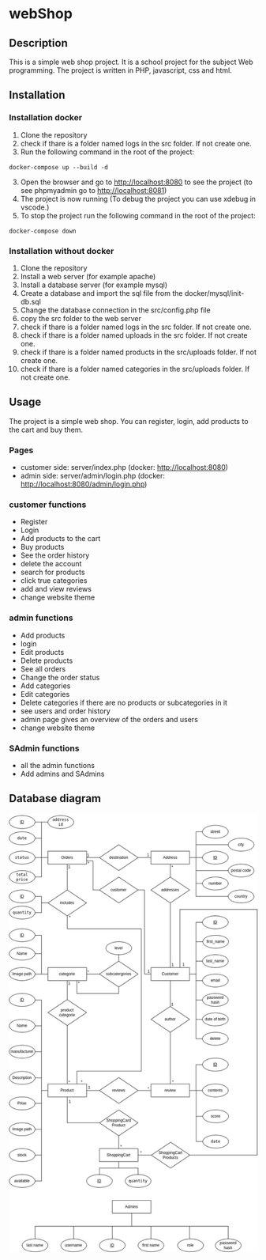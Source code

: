 # webShop

## Description
This is a simple web shop project. It is a school project for the subject Web programming. The project is written in PHP, javascript, css and html.

## Installation
### Installation docker
1. Clone the repository
3. check if thare is a folder named logs in the src folder. If not create one.
2. Run the following command in the root of the project:
```
docker-compose up --build -d
```
3. Open the browser and go to [http://localhost:8080](http://localhost:8080) to see the project (to see phpmyadmin go to [http://localhost:8081](http://localhost:8081))
4. The project is now running
  (To debug the project you can use xdebug in vscode.)
5. To stop the project run the following command in the root of the project:
```
docker-compose down
```
### Installation without docker
1. Clone the repository
2. Install a web server (for example apache)
3. Install a database server (for example mysql)
4. Create a database and import the sql file from the docker/mysql/init-db.sql
5. Change the database connection in the src/config.php file
6. copy the src folder to the web server
7. check if thare is a folder named logs in the src folder. If not create one.
8. check if thare is a folder named uploads in the src folder. If not create one.
9. check if thare is a folder named products in the src/uploads folder. If not create one.
10. check if thare is a folder named categories in the src/uploads folder. If not create one.

## Usage
The project is a simple web shop. You can register, login, add products to the cart and buy them.
### Pages
- customer side: server/index.php (docker: [http://localhost:8080](localhost:8080))
- admin side: server/admin/login.php (docker: [http://localhost:8080/admin/login.php](localhost:8080/admin/login.php))
### customer functions
- Register
- Login
- Add products to the cart
- Buy products
- See the order history
- delete the account
- search for products
- click true categories
- add and view reviews
- change website theme
### admin functions
- Add products
- login
- Edit products
- Delete products
- See all orders
- Change the order status
- Add categories
- Edit categories
- Delete categories if there are no products or subcategories in it
- see users and order history
- admin page gives an overview of the orders and users
- change website theme
### SAdmin functions
- all the admin functions
- Add admins and SAdmins
## Database diagram
![Database diagram](./Databases_ERd.jpg)
